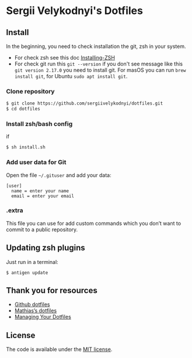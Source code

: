 # Sergii Velykodnyi's Dotfiles

## Install

In the beginning, you need to check installation the git, zsh in your system.
  * For check zsh see this doc [Installing-ZSH](https://github.com/robbyrussell/oh-my-zsh/wiki/Installing-ZSH)
  * For check git run this `git --version` if you don't see message like this `git version 2.17.0` you need to install git. For masOS you can run `brew install git`, for Ubuntu `sudo apt install git`.

### Clone repository

```bash
$ git clone https://github.com/sergiivelykodnyi/dotfiles.git
$ cd dotfiles
```

### Install zsh/bash config
if
```bash
$ sh install.sh
```

### Add user data for Git

Open the file `~/.gituser` and add your data:
```
[user]
  name = enter your name
  email = enter your email
```

### .extra

This file you can use for add custom commands which you don’t want to commit to a public repository.

## Updating zsh plugins
Just run in a terminal:
```
$ antigen update
```


## Thank you for resources
* [Github dotfiles](https://dotfiles.github.io/)
* [Mathias’s dotfiles](https://github.com/mathiasbynens/dotfiles)
* [Managing Your Dotfiles](http://www.anishathalye.com/2014/08/03/managing-your-dotfiles/)

## License

The code is available under the [MIT license](LICENSE).
